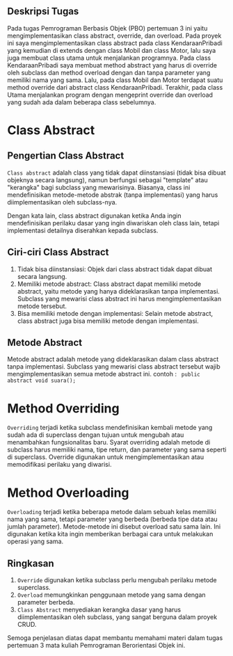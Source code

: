 ## Deskripsi Tugas 
Pada tugas Pemrograman Berbasis Objek (PBO) pertemuan 3 ini yaitu mengimplementasikan class abstract, override, dan overload. Pada proyek ini saya mengimplementasikan class abstract pada class KendaraanPribadi yang kemudian di extends dengan class Mobil dan class Motor, lalu saya juga membuat class utama untuk menjalankan programnya. Pada class KendaraanPribadi saya membuat method abstract yang harus di override oleh subclass dan method overload dengan dan tanpa parameter yang memiliki nama yang sama. Lalu, pada class Mobil dan Motor terdapat suatu method override dari abstract class KendaraanPribadi. Terakhir, pada class Utama menjalankan program dengan mengeprint override dan overload yang sudah ada dalam beberapa class sebelumnya.

# Class Abstract

## Pengertian Class Abstract
`Class abstract` adalah class yang tidak dapat diinstansiasi (tidak bisa dibuat objeknya secara langsung), namun berfungsi sebagai "template" atau "kerangka" bagi subclass yang mewarisinya. Biasanya, class ini mendefinisikan metode-metode abstrak (tanpa implementasi) yang harus diimplementasikan oleh subclass-nya.

Dengan kata lain, class abstract digunakan ketika Anda ingin mendefinisikan perilaku dasar yang ingin diwariskan oleh class lain, tetapi implementasi detailnya diserahkan kepada subclass.

## Ciri-ciri Class Abstract
1. Tidak bisa diinstansiasi: Objek dari class abstract tidak dapat dibuat secara langsung.
2. Memiliki metode abstract: Class abstract dapat memiliki metode abstract, yaitu metode yang hanya dideklarasikan tanpa implementasi. Subclass yang mewarisi class abstract ini harus mengimplementasikan metode tersebut.
3. Bisa memiliki metode dengan implementasi: Selain metode abstract, class abstract juga bisa memiliki metode dengan implementasi.

## Metode Abstract
Metode abstract adalah metode yang dideklarasikan dalam class abstract tanpa implementasi. Subclass yang mewarisi class abstract tersebut wajib mengimplementasikan semua metode abstract ini.
contoh : ` public abstract void suara();`

# Method Overriding
`Overriding` terjadi ketika subclass mendefinisikan kembali metode yang sudah ada di superclass dengan tujuan untuk mengubah atau menambahkan fungsionalitas baru. Syarat overriding adalah metode di subclass harus memiliki nama, tipe return, dan parameter yang sama seperti di superclass. Override digunakan untuk mengimplementasikan atau memodifikasi perilaku yang diwarisi.

# Method Overloading 
`Overloading` terjadi ketika beberapa metode dalam sebuah kelas memiliki nama yang sama, tetapi parameter yang berbeda (berbeda tipe data atau jumlah parameter). Metode-metode ini disebut overload satu sama lain. Ini digunakan ketika kita ingin memberikan berbagai cara untuk melakukan operasi yang sama.

## Ringkasan
1. `Override` digunakan ketika subclass perlu mengubah perilaku metode superclass.
2. `Overload` memungkinkan penggunaan metode yang sama dengan parameter berbeda.
3. `Class Abstract` menyediakan kerangka dasar yang harus diimplementasikan oleh subclass, yang sangat berguna dalam proyek CRUD.

Semoga penjelasan diatas dapat membantu memahami materi dalam tugas pertemuan 3 mata kuliah Pemrograman Berorientasi Objek ini.
